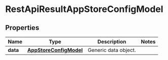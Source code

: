 
# RestApiResultAppStoreConfigModel

## Properties
Name | Type | Description | Notes
------------ | ------------- | ------------- | -------------
**data** | [**AppStoreConfigModel**](AppStoreConfigModel.md) | Generic data object. | 



